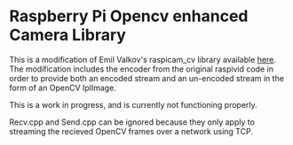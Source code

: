 Raspberry Pi Opencv enhanced Camera Library
===========================================
This is a modification of Emil Valkov's raspicam_cv library available [here](https://github.com/robidouille/robidouille/tree/master/raspicam_cv).
The modification includes the encoder from the original raspivid code in order to provide both an encoded stream and an un-encoded stream in the form of an OpenCV IplImage.

This is a work in progress, and is currently not functioning properly.

Recv.cpp and Send.cpp can be ignored because they only apply to streaming the recieved OpenCV frames over a network using TCP.
